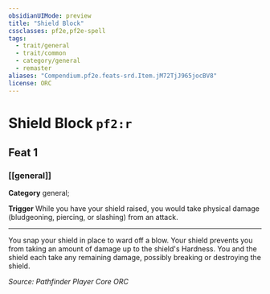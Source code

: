 ```yaml
---
obsidianUIMode: preview
title: "Shield Block"
cssclasses: pf2e,pf2e-spell
tags:
  - trait/general
  - trait/common
  - category/general
  - remaster
aliases: "Compendium.pf2e.feats-srd.Item.jM72TjJ965jocBV8"
license: ORC
---
```

# Shield Block `pf2:r`
## Feat 1
### [[general]]

**Category** general; 




**Trigger** While you have your shield raised, you would take physical damage (bludgeoning, piercing, or slashing) from an attack.

* * *

You snap your shield in place to ward off a blow. Your shield prevents you from taking an amount of damage up to the shield's Hardness. You and the shield each take any remaining damage, possibly breaking or destroying the shield.

*Source: Pathfinder Player Core*
*ORC*